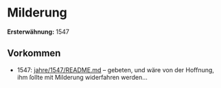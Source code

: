 # Milderung

**Ersterwähnung:** 1547

## Vorkommen
- 1547: [jahre/1547/README.md](../jahre/1547/README.md) – gebeten, und wäre
von der Hoffnung, ihm ſollte mit Milderung widerfahren
werden...
